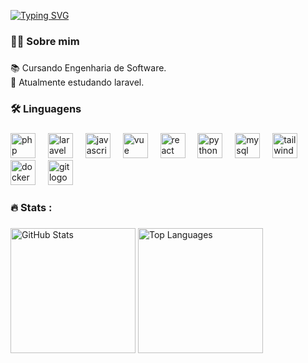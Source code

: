 

[![Typing SVG](https://readme-typing-svg.demolab.com?font=Fira+Code&weight=600&size=22&duration=4500&pause=2000&color=9745F5&background=FFFFFF00&vCenter=true&width=435&lines=Ol%C3%A1%2C+meu+nome+%C3%A9+Gustavo+Delonzek+)](https://git.io/typing-svg)
###


###

<h3 align="left">👩‍💻 Sobre mim</h3>

###
<p align="left">📚 Cursando Engenharia de Software.<br>🌱 Atualmente estudando laravel.

###

<h3 align="left">🛠 Linguagens</h3>

###

<div align="left">
  <img src="https://cdn.jsdelivr.net/gh/devicons/devicon/icons/php/php-original.svg" height="40" alt="php logo" />
  <img width="12" />
  <img src="https://cdn.jsdelivr.net/gh/devicons/devicon/icons/laravel/laravel-original-wordmark.svg" height="40" alt="laravel logo" />
  <img width="12" />
  <img src="https://cdn.jsdelivr.net/gh/devicons/devicon/icons/javascript/javascript-original.svg" height="40" alt="javascript logo" />
  <img width="12" />
  <img src="https://cdn.jsdelivr.net/gh/devicons/devicon/icons/vuejs/vuejs-original-wordmark.svg" height="40" alt="vue logo" />
  <img width="12" />
  <img src="https://cdn.jsdelivr.net/gh/devicons/devicon/icons/react/react-original-wordmark.svg" height="40" alt="react logo" />
  <img width="12" />
  <img src="https://cdn.jsdelivr.net/gh/devicons/devicon/icons/mysql/mysql-original-wordmark.svg" height="40" alt="python logo" />
  <img width="12" />
  <img src="https://cdn.jsdelivr.net/gh/devicons/devicon/icons/python/python-original-wordmark.svg" height="40" alt="mysql logo" />
  <img width="12" />
  <img src="https://cdn.jsdelivr.net/gh/devicons/devicon/icons/tailwindcss/tailwindcss-original-wordmark.svg" height="40" alt="tailwindcss logo" />
  <img width="12" />
  <img src="https://cdn.jsdelivr.net/gh/devicons/devicon/icons/docker/docker-plain-wordmark.svg" height="40" alt="docker logo" />
  <img width="12" />
  <img src="https://cdn.jsdelivr.net/gh/devicons/devicon/icons/git/git-original.svg" height="40" alt="git logo" />
</div>


###

<h3 align="left">🔥 Stats :</h3>

###

<div align="left">
  <img src="https://github-readme-stats.vercel.app/api?username=GustavoDelonzek&theme=midnight-purple&hide_border=false&include_all_commits=false&count_private=false&cache_seconds=1800" height="200" alt="GitHub Stats" style="display:inline-block;"/>
  <img src="https://github-readme-stats.vercel.app/api/top-langs/?username=GustavoDelonzek&theme=midnight-purple&hide_border=false&include_all_commits=false&count_private=false&layout=compact&cache_seconds=1800" height="200" alt="Top Languages" style="display:inline-block;"/>
</div>


###

